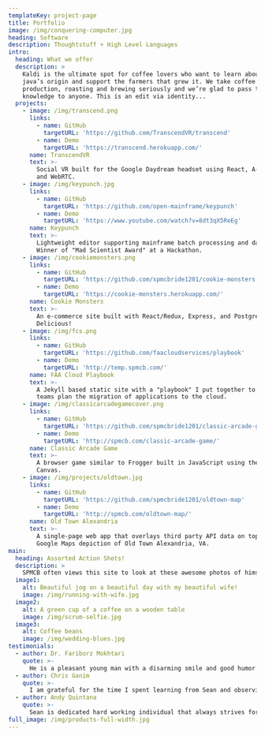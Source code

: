 ```yaml
---
templateKey: project-page
title: Portfolio
image: /img/conquering-computer.jpg
heading: Software
description: Thoughtstuff + High Level Languages
intro:
  heading: What we offer
  description: >
    Kaldi is the ultimate spot for coffee lovers who want to learn about their
    java’s origin and support the farmers that grew it. We take coffee
    production, roasting and brewing seriously and we’re glad to pass that
    knowledge to anyone. This is an edit via identity...
  projects:
    - image: /img/transcend.png
      links:
        - name: GitHub
          targetURL: 'https://github.com/TranscendVR/transcend'
        - name: Demo
          targetURL: 'https://transcend.herokuapp.com/'
      name: TranscendVR
      text: >-
        Social VR built for the Google Daydream headset using React, A-Frame,
        and WebRTC.
    - image: /img/keypunch.jpg
      links:
        - name: GitHub
          targetURL: 'https://github.com/open-mainframe/keypunch'
        - name: Demo
          targetURL: 'https://www.youtube.com/watch?v=8dt3qX5ReEg'
      name: Keypunch
      text: >-
        Lightweight editor supporting mainframe batch processing and datasets.
        Winner of "Mad Scientist Award" at a Hackathon.
    - image: /img/cookiemonsters.png
      links:
        - name: GitHub
          targetURL: 'https://github.com/spmcbride1201/cookie-monsters'
        - name: Demo
          targetURL: 'https://cookie-monsters.herokuapp.com/'
      name: Cookie Monsters
      text: >-
        An e-commerce site built with React/Redux, Express, and Postgres.
        Delicious!
    - image: /img/fcs.png
      links:
        - name: GitHub
          targetURL: 'https://github.com/faacloudservices/playbook'
        - name: Demo
          targetURL: 'http://temp.spmcb.com/'
      name: FAA Cloud Playbook
      text: >-
        A Jekyll based static site with a "playbook" I put together to help FAA
        teams plan the migration of applications to the cloud.
    - image: /img/classicarcadegamecover.png
      links:
        - name: GitHub
          targetURL: 'https://github.com/spmcbride1201/classic-arcade-game'
        - name: Demo
          targetURL: 'http://spmcb.com/classic-arcade-game/'
      name: Classic Arcade Game
      text: >-
        A browser game similar to Frogger built in JavaScript using the HTML5
        Canvas.
    - image: /img/projects/oldtown.jpg
      links:
        - name: GitHub
          targetURL: 'https://github.com/spmcbride1201/oldtown-map'
        - name: Demo
          targetURL: 'http://spmcb.com/oldtown-map/'
      name: Old Town Alexandria
      text: >-
        A single-page web app that overlays third party API data on top of a
        Google Maps depiction of Old Town Alexandria, VA.
main:
  heading: Assorted Action Shots!
  description: >
    SPMCB often views this site to look at these awesome photos of himself!
  image1:
    alt: Beautiful jog on a beautiful day with my beautiful wife!
    image: /img/running-with-wife.jpg
  image2:
    alt: A green cup of a coffee on a wooden table
    image: /img/scrum-selfie.jpg
  image3:
    alt: Coffee beans
    image: /img/wedding-blues.jpg
testimonials:
  - author: Dr. Fariborz Mokhtari
    quote: >-
      He is a pleasant young man with a disarming smile and good humor. He makes an excellent colleague. He has my highest recommendation.
  - author: Chris Ganim
    quote: >-
      I am grateful for the time I spent learning from Sean and observing his incredible work ethic!
  - author: Andy Quintana
    quote: >-
      Sean is dedicated hard working individual that always strives for the best. He quickly embraces challenges and builds expertise utilizing his ability to learn very complex information in a short period of time. 
full_image: /img/products-full-width.jpg
---
```

